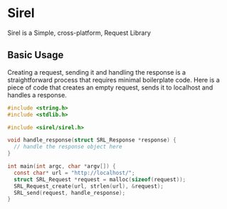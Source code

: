 # Sirel

Sirel is a Simple, cross-platform, Request Library

## Basic Usage

Creating a request, sending it and handling the response is a straightforward process that requires minimal boilerplate code.
Here is a piece of code that creates an empty request, sends it to localhost and handles a response.

```c
#include <string.h>
#include <stdlib.h>

#include <sirel/sirel.h>

void handle_response(struct SRL_Response *response) {
  // handle the response object here
}

int main(int argc, char *argv[]) {
  const char* url = "http://localhost/";
  struct SRL_Request *request = malloc(sizeof(request));
  SRL_Request_create(url, strlen(url), &request);
  SRL_send(request, handle_response);
}
```